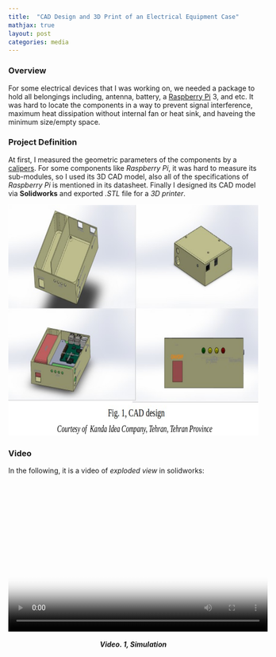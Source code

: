 ```yaml
---
title:  "CAD Design and 3D Print of an Electrical Equipment Case"
mathjax: true
layout: post
categories: media
---
```


### Overview

For some electrical devices that I was working on, we needed a package to hold all belongings including, antenna, battery, a [Raspberry Pi](https://www.raspberrypi.org/) 3, and etc. It was hard to locate the components in a way to prevent signal interference, maximum heat dissipation without internal fan or heat sink, and haveing the minimum size/empty space.

### Project Definition

At first, I measured the geometric parameters of the components by a [calipers](https://en.wikipedia.org/wiki/Calipers). For some components like _Raspberry Pi_, it was hard to measure its sub-modules, so I used its 3D CAD model, also all of the specifications of _Raspberry Pi_ is mentioned in its datasheet. Finally I designed its CAD model via __Solidworks__ and exported _.STL_ file for a _3D printer_.

<p style="text-align:center;">
    <img width="846" height="465" src="/img/CAD_casing_electrical/cad_design.png" alt="solidworks prototypes">
</p>

### Video

In the following, it is a video of _exploded view_ in solidworks:
  
<p style="text-align:center;">
   <video width="523" height="302" poster="/img/pip_inspection_robot/simulation_poster.png" controls>
      <source src="/videos/CAD_casing_electrical/exploded_view.mp4" type="video/3gp">
      Your browser does not support the video tag.
      <p style="text-align:center;">
        <b> <i> Video. 1, Simulation </i> </b>
      </p>
   </video>
</p>

